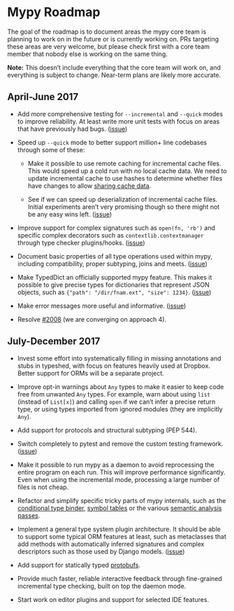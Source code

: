 # Mypy Roadmap

The goal of the roadmap is to document areas the mypy core team is
planning to work on in the future or is currently working on. PRs
targeting these areas are very welcome, but please check first with a
core team member that nobody else is working on the same thing.

**Note:** This doesn’t include everything that the core team will work
on, and everything is subject to change. Near-term plans are likely
more accurate.

## April-June 2017

- Add more comprehensive testing for `--incremental` and `--quick`
  modes to improve reliability. At least write more unit tests with
  focus on areas that have previously had bugs.
  ([issue](https://github.com/python/mypy/issues/3455))

- Speed up `--quick` mode to better support million+ line codebases
  through some of these:

  - Make it possible to use remote caching for incremental cache
    files. This would speed up a cold run with no local cache data.
    We need to update incremental cache to use hashes to determine
    whether files have changes to allow
    [sharing cache data](https://github.com/python/mypy/issues/3403).

  - See if we can speed up deserialization of incremental cache
    files. Initial experiments aren’t very promising though so there
    might not be any easy wins left.
    ([issue](https://github.com/python/mypy/issues/3456))

- Improve support for complex signatures such as `open(fn, 'rb')` and
  specific complex decorators such as `contextlib.contextmanager`
  through type checker plugins/hooks.
  ([issue](https://github.com/python/mypy/issues/1240))

- Document basic properties of all type operations used within mypy,
  including compatibility, proper subtyping, joins and meets.
  ([issue](https://github.com/python/mypy/issues/3454))

- Make TypedDict an officially supported mypy feature. This makes it
  possible to give precise types for dictionaries that represent JSON
  objects, such as `{"path": "/dir/fnam.ext", "size": 1234}`.
  ([issue](https://github.com/python/mypy/issues/3453))

- Make error messages more useful and informative.
  ([issue](https://github.com/python/mypy/labels/topic-usability))

- Resolve [#2008](https://github.com/python/mypy/issues/2008) (we are
  converging on approach 4).

## July-December 2017

- Invest some effort into systematically filling in missing
  annotations and stubs in typeshed, with focus on features heavily
  used at Dropbox. Better support for ORMs will be a separate
  project.

- Improve opt-in warnings about `Any` types to make it easier to keep
  code free from unwanted `Any` types. For example, warn about using
  `list` (instead of `List[x]`) and calling `open` if we can’t infer a
  precise return type, or using types imported from ignored modules
  (they are implicitly `Any`).

- Add support for protocols and structural subtyping (PEP 544).

- Switch completely to pytest and remove the custom testing framework.
  ([issue](https://github.com/python/mypy/issues/1673))

- Make it possible to run mypy as a daemon to avoid reprocessing the
  entire program on each run. This will improve performance
  significantly. Even when using the incremental mode, processing a
  large number of files is not cheap.

- Refactor and simplify specific tricky parts of mypy internals, such
  as the [conditional type binder](https://github.com/python/mypy/issues/3457),
  [symbol tables](https://github.com/python/mypy/issues/3458) or
  the various [semantic analysis passes](https://github.com/python/mypy/issues/3459).

- Implement a general type system plugin architecture. It should be
  able to support some typical ORM features at least, such as
  metaclasses that add methods with automatically inferred signatures
  and complex descriptors such as those used by Django models.
  ([issue](https://github.com/python/mypy/issues/1240))

- Add support for statically typed
  [protobufs](https://developers.google.com/protocol-buffers/).

- Provide much faster, reliable interactive feedback through
  fine-grained incremental type checking, built on top the daemon
  mode.

- Start work on editor plugins and support for selected IDE features.
